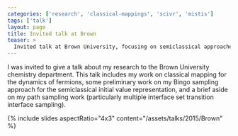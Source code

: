 ```yaml
---
categories: ['research', 'classical-mappings', 'scivr', 'mistis']
tags: ['talk']
layout: page
title: Invited talk at Brown
teaser: >
  Invited talk at Brown University, focusing on semiclassical approaches.
---
```


I was invited to give a talk about my research to the Brown University
chemistry department. This talk includes my work on classical mapping for
the dynamics of fermions, some preliminary work on my Bingo sampling
approach for the semiclassical initial value representation, and a brief
aside on my path sampling work (particularly multiple interface set
transition interface sampling).

{% include slides aspectRatio="4x3"
           content="/assets/talks/2015/Brown" %}
